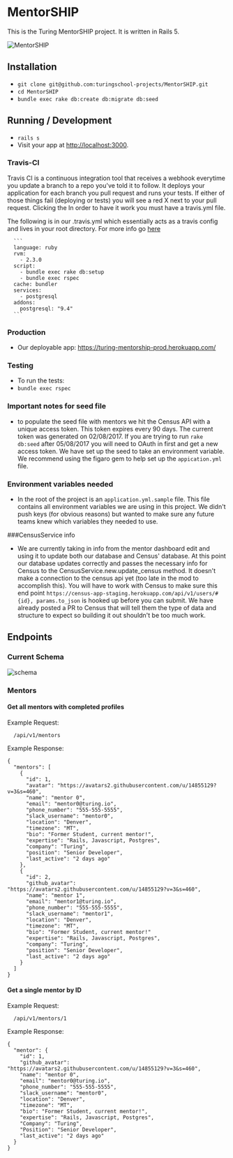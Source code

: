 # MentorSHIP
This is the Turing MentorSHIP project. It is written in Rails 5.

![MentorSHIP](http://i.imgur.com/aJ2znTv.jpg)

## Installation

* `git clone git@github.com:turingschool-projects/MentorSHIP.git`
* `cd MentorSHIP`
* `bundle exec rake db:create db:migrate db:seed`

## Running / Development

* `rails s`
* Visit your app at [http://localhost:3000](http://localhost:3000).

 ### Travis-CI

  Travis CI is a continuous integration tool that receives a webhook everytime you update a branch to a repo you've told it to
  follow. It deploys your application for each branch you pull request and runs your tests. If either of those things fail
  (deploying or tests) you will see a red X next to your pull request. Clicking the  In order to have it work you must have a
  travis.yml file.

  The following is in our .travis.yml which essentially acts as a travis config and lives in your root directory.
  For more info go [here](https://docs.travis-ci.com/user/languages/ruby/)

      ```
      language: ruby
      rvm:
        - 2.3.0
      script:
        - bundle exec rake db:setup
        - bundle exec rspec
      cache: bundler
      services:
        - postgresql
      addons:
        postgresql: "9.4"
      ```

### Production

* Our deployable app: https://turing-mentorship-prod.herokuapp.com/

### Testing

* To run the tests:
* `bundle exec rspec`

### Important notes for seed file
* to populate the seed file with mentors we hit the Census API with a unique access token. This token expires every 90 days. The current token was generated on 02/08/2017. If you are trying to run `rake db:seed` after 05/08/2017 you will need to OAuth in first and get a new access token. We have set up the seed to take an environment variable. We recommend using the figaro gem to help set up the `appication.yml` file.

### Environment variables needed
* In the root of the project is an `application.yml.sample` file. This file contains all environment variables we are using in this project. We didn't push keys (for obvious reasons) but wanted to make sure any future teams knew which variables they needed to use.

###CensusService info
* We are currently taking in info from the mentor dashboard edit and using it to update both our database and Census' database. At this point our database updates correctly and passes the necessary info for Census to the CensusService.new.update_census method. It doesn't make a connection to the census api yet (too late in the mod to accomplish this). You will have to work with Census to make sure this end point `https://census-app-staging.herokuapp.com/api/v1/users/#{id}, params.to_json` is hooked up before you can submit. We have already posted a PR to Census that will tell them the type of data and structure to expect so building it out shouldn't be too much work.

## Endpoints

### Current Schema
![schema](http://i.imgur.com/1YoEdXA.png)

### Mentors

#### Get all mentors with completed profiles

Example Request:
```
  /api/v1/mentors
```

Example Response:
```
{
  "mentors": [
    {
      "id": 1,
      "avatar": "https://avatars2.githubusercontent.com/u/14855129?v=3&s=460",
      "name": "mentor 0",
      "email": "mentor0@turing.io",
      "phone_number": "555-555-5555",
      "slack_username": "mentor0",
      "location": "Denver",
      "timezone": "MT",
      "bio": "Former Student, current mentor!",
      "expertise": "Rails, Javascript, Postgres",
      "company": "Turing",
      "position": "Senior Developer",
      "last_active": "2 days ago"
    },
    {
      "id": 2,
      "github_avatar": "https://avatars2.githubusercontent.com/u/14855129?v=3&s=460",
      "name": "mentor 1",
      "email": "mentor1@turing.io",
      "phone_number": "555-555-5555",
      "slack_username": "mentor1",
      "location": "Denver",
      "timezone": "MT",
      "bio": "Former Student, current mentor!"
      "expertise": "Rails, Javascript, Postgres",
      "company": "Turing",
      "position": "Senior Developer",
      "last_active": "2 days ago"
    }
  ]
}
```

#### Get a single mentor by ID

Example Request:
```
  /api/v1/mentors/1
```

Example Response:
```
{
  "mentor": {
    "id": 1,
    "github_avatar": "https://avatars2.githubusercontent.com/u/14855129?v=3&s=460",
    "name": "mentor 0",
    "email": "mentor0@turing.io",
    "phone_number": "555-555-5555",
    "slack_username": "mentor0",
    "location": "Denver",
    "timezone": "MT",
    "bio": "Former Student, current mentor!",
    "expertise": "Rails, Javascript, Postgres",
    "Company": "Turing",
    "Position": "Senior Developer",
    "last_active": "2 days ago"
  }
}
```
